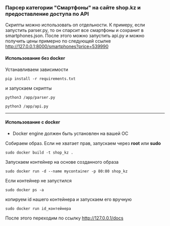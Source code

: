 ### Парсер категории "Смартфоны" на сайте shop.kz и предоставление доступа по API

Скрипты можно использовать оп отдельности. К примеру, если запустить parser.py, то он спарсит все смартфоны и сохранит в smartphones.json. После этого можно запустить api.py и можно получить цены примерно по следующей ссылке http://127.0.0.1:8000/smartphones?price=539990

#### Использование без docker
Устанавливаем зависимости
```
pip install -r requirements.txt
```
и запускаем скрипты
```
python3 /app/parser.py
```
```
python3 /app/api.py
```
___
#### Использование с docker
* Docker engine должен быть установлен на вашей ОС

Собираем образ. Если не хватает прав, запускаем через **root** или **sudo**
```
sudo docker build -t shop_kz .
```
Запускаем контейнер на основе созданного образа
```
sudo docker run -d --name mycontainer -p 80:80 shop_kz
```
Если контейнер не запустился
```
sudo docker ps -a
```
копируем id нашего контейнера и запускаем его вручную
```
sudo docker run id_контейнера
```
После этого переходим по ссылку http://127.0.0.1/docs
